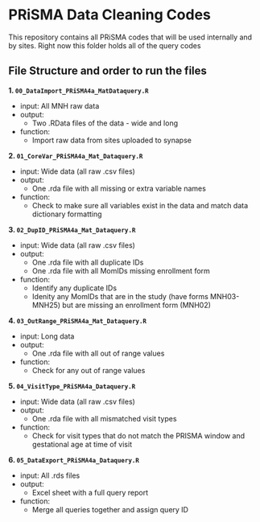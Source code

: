 # PRiSMA Data Cleaning Codes
This repository contains all PRiSMA codes that will be used internally and by sites. Right now this folder holds all of the query codes 

## File Structure and order to run the files 
**1\. `00_DataImport_PRiSMA4a_MatDataquery.R`** 
   - input: All MNH raw data
   - output:
     - Two .RData files of the data - wide and long 
   - function: 
     - Import raw data from sites uploaded to synapse 
				
**2\. `01_CoreVar_PRiSMA4a_Mat_Dataquery.R`** 
   - input: Wide data (all raw .csv files)
   - output:
     - One .rda file with all missing or extra variable names 
   - function: 
     - Check to make sure all variables exist in the data and match data dictionary formatting 

**3\. `02_DupID_PRiSMA4a_Mat_Dataquery.R`** 
   - input: Wide data (all raw .csv files)
   - output:
     - One .rda file with all duplicate IDs 
     - One .rda file with all MomIDs missing enrollment form
   - function: 
     - Identify any duplicate IDs 
     - Idenity any MomIDs that are in the study (have forms MNH03-MNH25) but are missing an enrollment form (MNH02) 


**4\. `03_OutRange_PRiSMA4a_Mat_Dataquery.R`** 
   - input: Long data 
   - output:
     - One .rda file with all out of range values 
   - function: 
     - Check for any out of range values  

**5\. `04_VisitType_PRiSMA4a_Dataquery.R`** 
   - input: Wide data (all raw .csv files)
   - output:
     - One .rda file with all mismatched visit types 
   - function: 
     - Check for visit types that do not match the PRISMA window and gestational age at time of visit 

**6\. `05_DataExport_PRiSMA4a_Dataquery.R`** 
   - input: All .rds files 
   - output:
     - Excel sheet with a full query report 
   - function: 
     - Merge all queries together and assign query ID 
